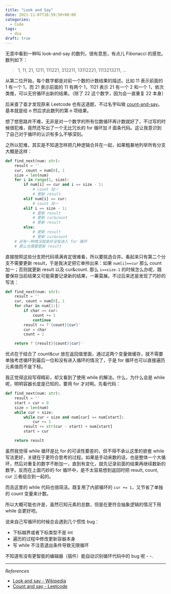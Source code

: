 ```yaml
---
title: "Look and Say"
date: 2021-11-07T16:59:50+08:00
categories:
  - Code
tags:
  - dsa
draft: true
---
```


无意中看到一种叫 look-and-say 的数列，很有意思，有点儿 Fibonacci 的感觉。数列如下：

> 1, 11, 21, 1211, 111221, 312211, 13112221, 1113213211, ...

从第二位开始，每个数字都是对前一个数的计数结果的描述。比如 11 表示前面的 1 有一个 1，而 21 表示前面的 11 有两个 1，1121 表示 21 有一个 2 和一个 1，依次类推，可以无穷循环出新的结果。（除了 22 这个数字，因为会一直重复 22 本身）

后来查了查才发现原来 Leetcode 也有这道题，不过名字叫做 [count-and-say](https://leetcode-cn.com/problems/count-and-say/)。基本就是给 n 然后求此数列的第 n 项结果。

想了想思路并不难，无非是对一个数字的所有位数循环再计数就好了，不过写的时候很犯难，竟然还写出了一个无比冗长的 for 循环加 if 面条代码。这让我意识到了自己对于循环的认识有多么不够深刻。

之所以犯难，其实是不知道怎样把几种逻辑合并在一起，如果粗暴地列举所有分支大概是这样：

```python
def find_next(num: str):
	result = ''
	cur, count = num[0], 1
    size = len(num)
    for i in range(1, size):
        if num[i] == cur and i == size - 1:
            # count 加一
            # 更新 result
        elif num[i] == cur:
            # count 加一
        elif i == size - 1:
            # 更新 result
            # 更新 cur&count
            # 更新 result
        else:
            # 更新 result
            # 更新 cur&count
    # 还有一种情况就是并没有进入 for 循环
    # 那么也需要更新 result
```

直接按照这些分支把代码填满肯定很难看，所以要挑选合并。看起来只有第二个分支不需要更新 result，于是我决定把它单拎出来：如果 `num[i]==cur` 那么 count 加一；否则就更新 result 以及 cur&count. 那么 `i==size-1` 的时候怎么办呢，既要保存当前结果又可能需要记录新的结果，一筹莫展。不过后来还是发现了巧妙的写法：

```python
def find_next(num: str):
    result = ''
    cur, count = num[0], 1
    for char in num[1:]:
        if char == cur:
            count += 1
            continue
        result += f'{count}{cur}'
        cur = char
        count = 1

    return f'{result}{count}{cur}'
```

优点在于结合了 count&cur 放在返回值里面，通过这两个变量做缓存，就不需要单独考虑循环到最后一位和没有进入循环的情况了，于是 for 循环也可以直接遍历元素值而不是下标。

我正觉得这段写得精彩，却又看到了使用 while 的解法。什么，为什么会是 while 呢，明明容器长度是已知的，要用 for 才对啊。先看代码：

```python
def find_next(num: str):
    result = ''
    start = cur = 0
    size = len(num)
    while cur < size:
        while cur < size and num[cur] == num[start]:
            cur += 1
        result += str(cur - start) + num[start]
        start = cur

    return result
```

虽然我觉得 while 循环是比 for 的可读性要差的，但不得不承认这里的嵌套 while 写法更好，关键在于更符合思考的过程。如果是手动来数的话，也是整体一个大循环，然后对重复的数字不断加一，直到有变化，就先记录前面的结果再继续数新的数字。反而在上面巧妙的 for 循环中，是不太容易想到返回时把 result, count, cur 三者组合到一起的。

而且这里的 while 代码也很简洁。既复用了内部循环的 `cur += 1`，又节省了单独的 count 变量来计数。

所以大概可能也许是，虽然已知元素的总数，但是在更符合抽象逻辑的情况下用 while 会更好吧。

说来自己写循环的时候总会遇到几个惯性 bug：

- 下标越界或者下标类型不是 int
- 遍历的过程中修改更新容器本身
- 写 while 不注意退出条件导致无限循环

不知道有没有更智能的编辑器（插件）能自动识别循环代码中的 bug 呢 - -.

---

*References*

- [Look and say - Wikipedia](https://en.wikipedia.org/wiki/Look-and-say_sequence)
- [Count and say - Leetcode](https://leetcode-cn.com/problems/count-and-say/)
